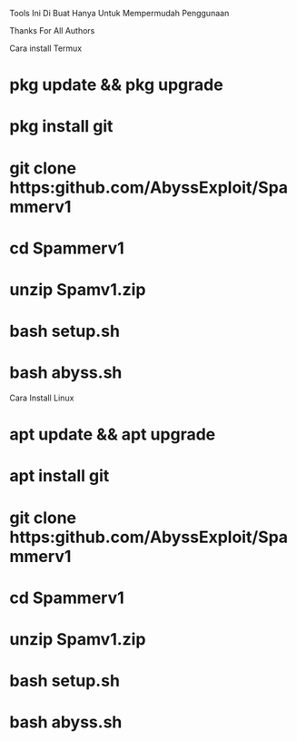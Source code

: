 Tools Ini Di Buat Hanya Untuk Mempermudah Penggunaan

Thanks For All Authors

Cara install Termux
# pkg update && pkg upgrade
# pkg install git
# git clone https:github.com/AbyssExploit/Spammerv1
# cd Spammerv1
# unzip Spamv1.zip
# bash setup.sh
# bash abyss.sh

Cara Install Linux
# apt update && apt upgrade
# apt install git
# git clone https:github.com/AbyssExploit/Spammerv1
# cd Spammerv1
# unzip Spamv1.zip
# bash setup.sh
# bash abyss.sh
